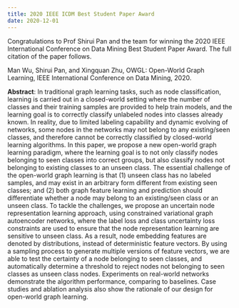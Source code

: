```yaml
---
title: 2020 IEEE ICDM Best Student Paper Award
date: 2020-12-01
---
```


Congratulations to Prof Shirui Pan and the team for winning the 2020 IEEE International Conference on Data Mining Best Student Paper Award. The full citation of the paper follows.

<!--more-->

Man Wu, Shirui Pan, and Xingquan Zhu, OWGL: Open-World Graph Learning, IEEE International Conference on Data Mining, 2020.

**Abstract**: In traditional graph learning tasks, such as node classification, learning is carried out in a closed-world setting where the number of classes and their training samples are provided to help train models, and the learning goal is to correctly classify unlabeled nodes into classes already known. In reality, due to limited labeling capability and dynamic evolving of networks, some nodes in the networks may not belong to any existing/seen classes, and therefore cannot be correctly classified by closed-world learning algorithms. In this paper, we propose a new open-world graph learning paradigm, where the learning goal is to not only classify nodes belonging to seen classes into correct groups, but also classify nodes not belonging to existing classes to an unseen class. The essential challenge of the open-world graph learning is that (1) unseen class has no labeled samples, and may exist in an arbitrary form different from existing seen classes; and (2) both graph feature learning and prediction should differentiate whether a node may belong to an existing/seen class or an unseen class. To tackle the challenges, we propose an uncertain node representation learning approach, using constrained variational graph autoencoder networks, where the label loss and class uncertainty loss constraints are used to ensure that the node representation learning are sensitive to unseen class. As a result, node embedding features are denoted by distributions, instead of deterministic feature vectors. By using a sampling process to generate multiple versions of feature vectors, we are able to test the certainty of a node belonging to seen classes, and automatically determine a threshold to reject nodes not belonging to seen classes as unseen class nodes. Experiments on real-world networks demonstrate the algorithm performance, comparing to baselines. Case studies and ablation analysis also show the rationale of our design for open-world graph learning.


